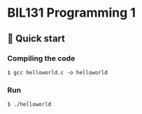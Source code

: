 # BIL131 Programming 1

## 🚀 Quick start

### Compiling the code

    $ gcc helloworld.c -o helloworld

### Run

    $ ./helloworld
